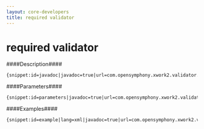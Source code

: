 ```yaml
---
layout: core-developers
title: required validator
---
```


# required validator

####Description####



~~~~~~~
{snippet:id=javadoc|javadoc=true|url=com.opensymphony.xwork2.validator.validators.RequiredFieldValidator}
~~~~~~~

####Parameters####



~~~~~~~
{snippet:id=parameters|javadoc=true|url=com.opensymphony.xwork2.validator.validators.RequiredFieldValidator}
~~~~~~~

####Examples####



~~~~~~~
{snippet:id=example|lang=xml|javadoc=true|url=com.opensymphony.xwork2.validator.validators.RequiredFieldValidator}
~~~~~~~
